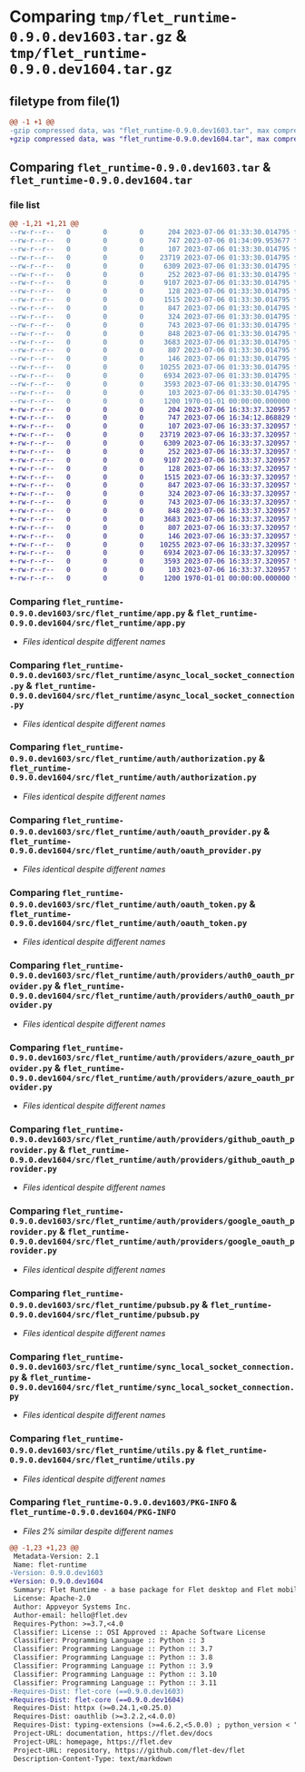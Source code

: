 # Comparing `tmp/flet_runtime-0.9.0.dev1603.tar.gz` & `tmp/flet_runtime-0.9.0.dev1604.tar.gz`

## filetype from file(1)

```diff
@@ -1 +1 @@
-gzip compressed data, was "flet_runtime-0.9.0.dev1603.tar", max compression
+gzip compressed data, was "flet_runtime-0.9.0.dev1604.tar", max compression
```

## Comparing `flet_runtime-0.9.0.dev1603.tar` & `flet_runtime-0.9.0.dev1604.tar`

### file list

```diff
@@ -1,21 +1,21 @@
--rw-r--r--   0        0        0      204 2023-07-06 01:33:30.014795 flet_runtime-0.9.0.dev1603/README.md
--rw-r--r--   0        0        0      747 2023-07-06 01:34:09.953677 flet_runtime-0.9.0.dev1603/pyproject.toml
--rw-r--r--   0        0        0      107 2023-07-06 01:33:30.014795 flet_runtime-0.9.0.dev1603/src/flet_runtime/__init__.py
--rw-r--r--   0        0        0    23719 2023-07-06 01:33:30.014795 flet_runtime-0.9.0.dev1603/src/flet_runtime/app.py
--rw-r--r--   0        0        0     6309 2023-07-06 01:33:30.014795 flet_runtime-0.9.0.dev1603/src/flet_runtime/async_local_socket_connection.py
--rw-r--r--   0        0        0      252 2023-07-06 01:33:30.014795 flet_runtime-0.9.0.dev1603/src/flet_runtime/auth/__init__.py
--rw-r--r--   0        0        0     9107 2023-07-06 01:33:30.014795 flet_runtime-0.9.0.dev1603/src/flet_runtime/auth/authorization.py
--rw-r--r--   0        0        0      128 2023-07-06 01:33:30.014795 flet_runtime-0.9.0.dev1603/src/flet_runtime/auth/group.py
--rw-r--r--   0        0        0     1515 2023-07-06 01:33:30.014795 flet_runtime-0.9.0.dev1603/src/flet_runtime/auth/oauth_provider.py
--rw-r--r--   0        0        0      847 2023-07-06 01:33:30.014795 flet_runtime-0.9.0.dev1603/src/flet_runtime/auth/oauth_token.py
--rw-r--r--   0        0        0      324 2023-07-06 01:33:30.014795 flet_runtime-0.9.0.dev1603/src/flet_runtime/auth/providers/__init__.py
--rw-r--r--   0        0        0      743 2023-07-06 01:33:30.014795 flet_runtime-0.9.0.dev1603/src/flet_runtime/auth/providers/auth0_oauth_provider.py
--rw-r--r--   0        0        0      848 2023-07-06 01:33:30.014795 flet_runtime-0.9.0.dev1603/src/flet_runtime/auth/providers/azure_oauth_provider.py
--rw-r--r--   0        0        0     3683 2023-07-06 01:33:30.014795 flet_runtime-0.9.0.dev1603/src/flet_runtime/auth/providers/github_oauth_provider.py
--rw-r--r--   0        0        0      807 2023-07-06 01:33:30.014795 flet_runtime-0.9.0.dev1603/src/flet_runtime/auth/providers/google_oauth_provider.py
--rw-r--r--   0        0        0      146 2023-07-06 01:33:30.014795 flet_runtime-0.9.0.dev1603/src/flet_runtime/auth/user.py
--rw-r--r--   0        0        0    10255 2023-07-06 01:33:30.014795 flet_runtime-0.9.0.dev1603/src/flet_runtime/pubsub.py
--rw-r--r--   0        0        0     6934 2023-07-06 01:33:30.014795 flet_runtime-0.9.0.dev1603/src/flet_runtime/sync_local_socket_connection.py
--rw-r--r--   0        0        0     3593 2023-07-06 01:33:30.014795 flet_runtime-0.9.0.dev1603/src/flet_runtime/utils.py
--rw-r--r--   0        0        0      103 2023-07-06 01:33:30.014795 flet_runtime-0.9.0.dev1603/src/flet_runtime/version.py
--rw-r--r--   0        0        0     1200 1970-01-01 00:00:00.000000 flet_runtime-0.9.0.dev1603/PKG-INFO
+-rw-r--r--   0        0        0      204 2023-07-06 16:33:37.320957 flet_runtime-0.9.0.dev1604/README.md
+-rw-r--r--   0        0        0      747 2023-07-06 16:34:12.868829 flet_runtime-0.9.0.dev1604/pyproject.toml
+-rw-r--r--   0        0        0      107 2023-07-06 16:33:37.320957 flet_runtime-0.9.0.dev1604/src/flet_runtime/__init__.py
+-rw-r--r--   0        0        0    23719 2023-07-06 16:33:37.320957 flet_runtime-0.9.0.dev1604/src/flet_runtime/app.py
+-rw-r--r--   0        0        0     6309 2023-07-06 16:33:37.320957 flet_runtime-0.9.0.dev1604/src/flet_runtime/async_local_socket_connection.py
+-rw-r--r--   0        0        0      252 2023-07-06 16:33:37.320957 flet_runtime-0.9.0.dev1604/src/flet_runtime/auth/__init__.py
+-rw-r--r--   0        0        0     9107 2023-07-06 16:33:37.320957 flet_runtime-0.9.0.dev1604/src/flet_runtime/auth/authorization.py
+-rw-r--r--   0        0        0      128 2023-07-06 16:33:37.320957 flet_runtime-0.9.0.dev1604/src/flet_runtime/auth/group.py
+-rw-r--r--   0        0        0     1515 2023-07-06 16:33:37.320957 flet_runtime-0.9.0.dev1604/src/flet_runtime/auth/oauth_provider.py
+-rw-r--r--   0        0        0      847 2023-07-06 16:33:37.320957 flet_runtime-0.9.0.dev1604/src/flet_runtime/auth/oauth_token.py
+-rw-r--r--   0        0        0      324 2023-07-06 16:33:37.320957 flet_runtime-0.9.0.dev1604/src/flet_runtime/auth/providers/__init__.py
+-rw-r--r--   0        0        0      743 2023-07-06 16:33:37.320957 flet_runtime-0.9.0.dev1604/src/flet_runtime/auth/providers/auth0_oauth_provider.py
+-rw-r--r--   0        0        0      848 2023-07-06 16:33:37.320957 flet_runtime-0.9.0.dev1604/src/flet_runtime/auth/providers/azure_oauth_provider.py
+-rw-r--r--   0        0        0     3683 2023-07-06 16:33:37.320957 flet_runtime-0.9.0.dev1604/src/flet_runtime/auth/providers/github_oauth_provider.py
+-rw-r--r--   0        0        0      807 2023-07-06 16:33:37.320957 flet_runtime-0.9.0.dev1604/src/flet_runtime/auth/providers/google_oauth_provider.py
+-rw-r--r--   0        0        0      146 2023-07-06 16:33:37.320957 flet_runtime-0.9.0.dev1604/src/flet_runtime/auth/user.py
+-rw-r--r--   0        0        0    10255 2023-07-06 16:33:37.320957 flet_runtime-0.9.0.dev1604/src/flet_runtime/pubsub.py
+-rw-r--r--   0        0        0     6934 2023-07-06 16:33:37.320957 flet_runtime-0.9.0.dev1604/src/flet_runtime/sync_local_socket_connection.py
+-rw-r--r--   0        0        0     3593 2023-07-06 16:33:37.320957 flet_runtime-0.9.0.dev1604/src/flet_runtime/utils.py
+-rw-r--r--   0        0        0      103 2023-07-06 16:33:37.320957 flet_runtime-0.9.0.dev1604/src/flet_runtime/version.py
+-rw-r--r--   0        0        0     1200 1970-01-01 00:00:00.000000 flet_runtime-0.9.0.dev1604/PKG-INFO
```

### Comparing `flet_runtime-0.9.0.dev1603/src/flet_runtime/app.py` & `flet_runtime-0.9.0.dev1604/src/flet_runtime/app.py`

 * *Files identical despite different names*

### Comparing `flet_runtime-0.9.0.dev1603/src/flet_runtime/async_local_socket_connection.py` & `flet_runtime-0.9.0.dev1604/src/flet_runtime/async_local_socket_connection.py`

 * *Files identical despite different names*

### Comparing `flet_runtime-0.9.0.dev1603/src/flet_runtime/auth/authorization.py` & `flet_runtime-0.9.0.dev1604/src/flet_runtime/auth/authorization.py`

 * *Files identical despite different names*

### Comparing `flet_runtime-0.9.0.dev1603/src/flet_runtime/auth/oauth_provider.py` & `flet_runtime-0.9.0.dev1604/src/flet_runtime/auth/oauth_provider.py`

 * *Files identical despite different names*

### Comparing `flet_runtime-0.9.0.dev1603/src/flet_runtime/auth/oauth_token.py` & `flet_runtime-0.9.0.dev1604/src/flet_runtime/auth/oauth_token.py`

 * *Files identical despite different names*

### Comparing `flet_runtime-0.9.0.dev1603/src/flet_runtime/auth/providers/auth0_oauth_provider.py` & `flet_runtime-0.9.0.dev1604/src/flet_runtime/auth/providers/auth0_oauth_provider.py`

 * *Files identical despite different names*

### Comparing `flet_runtime-0.9.0.dev1603/src/flet_runtime/auth/providers/azure_oauth_provider.py` & `flet_runtime-0.9.0.dev1604/src/flet_runtime/auth/providers/azure_oauth_provider.py`

 * *Files identical despite different names*

### Comparing `flet_runtime-0.9.0.dev1603/src/flet_runtime/auth/providers/github_oauth_provider.py` & `flet_runtime-0.9.0.dev1604/src/flet_runtime/auth/providers/github_oauth_provider.py`

 * *Files identical despite different names*

### Comparing `flet_runtime-0.9.0.dev1603/src/flet_runtime/auth/providers/google_oauth_provider.py` & `flet_runtime-0.9.0.dev1604/src/flet_runtime/auth/providers/google_oauth_provider.py`

 * *Files identical despite different names*

### Comparing `flet_runtime-0.9.0.dev1603/src/flet_runtime/pubsub.py` & `flet_runtime-0.9.0.dev1604/src/flet_runtime/pubsub.py`

 * *Files identical despite different names*

### Comparing `flet_runtime-0.9.0.dev1603/src/flet_runtime/sync_local_socket_connection.py` & `flet_runtime-0.9.0.dev1604/src/flet_runtime/sync_local_socket_connection.py`

 * *Files identical despite different names*

### Comparing `flet_runtime-0.9.0.dev1603/src/flet_runtime/utils.py` & `flet_runtime-0.9.0.dev1604/src/flet_runtime/utils.py`

 * *Files identical despite different names*

### Comparing `flet_runtime-0.9.0.dev1603/PKG-INFO` & `flet_runtime-0.9.0.dev1604/PKG-INFO`

 * *Files 2% similar despite different names*

```diff
@@ -1,23 +1,23 @@
 Metadata-Version: 2.1
 Name: flet-runtime
-Version: 0.9.0.dev1603
+Version: 0.9.0.dev1604
 Summary: Flet Runtime - a base package for Flet desktop and Flet mobile.
 License: Apache-2.0
 Author: Appveyor Systems Inc.
 Author-email: hello@flet.dev
 Requires-Python: >=3.7,<4.0
 Classifier: License :: OSI Approved :: Apache Software License
 Classifier: Programming Language :: Python :: 3
 Classifier: Programming Language :: Python :: 3.7
 Classifier: Programming Language :: Python :: 3.8
 Classifier: Programming Language :: Python :: 3.9
 Classifier: Programming Language :: Python :: 3.10
 Classifier: Programming Language :: Python :: 3.11
-Requires-Dist: flet-core (==0.9.0.dev1603)
+Requires-Dist: flet-core (==0.9.0.dev1604)
 Requires-Dist: httpx (>=0.24.1,<0.25.0)
 Requires-Dist: oauthlib (>=3.2.2,<4.0.0)
 Requires-Dist: typing-extensions (>=4.6.2,<5.0.0) ; python_version < "3.8"
 Project-URL: documentation, https://flet.dev/docs
 Project-URL: homepage, https://flet.dev
 Project-URL: repository, https://github.com/flet-dev/flet
 Description-Content-Type: text/markdown
```

